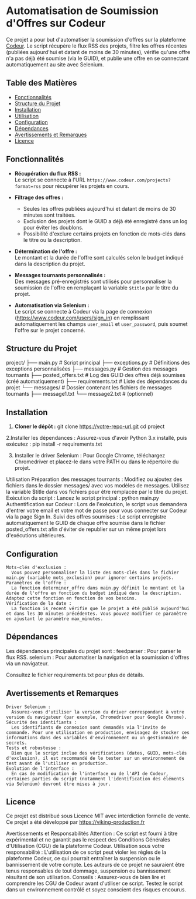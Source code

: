 # Automatisation de Soumission d'Offres sur Codeur

Ce projet a pour but d'automatiser la soumission d'offres sur la plateforme [Codeur](https://www.codeur.com/). Le script récupère le flux RSS des projets, filtre les offres récentes (publiées aujourd'hui et datant de moins de 30 minutes), vérifie qu'une offre n'a pas déjà été soumise (via le GUID), et publie une offre en se connectant automatiquement au site avec Selenium.

## Table des Matières

- [Fonctionnalités](#fonctionnalités)
- [Structure du Projet](#structure-du-projet)
- [Installation](#installation)
- [Utilisation](#utilisation)
- [Configuration](#configuration)
- [Dépendances](#dépendances)
- [Avertissements et Remarques](#avertissements-et-remarques)
- [Licence](#licence)

## Fonctionnalités

- **Récupération du flux RSS :**  
  Le script se connecte à l'URL `https://www.codeur.com/projects?format=rss` pour récupérer les projets en cours.

- **Filtrage des offres :**  
  - Seules les offres publiées aujourd'hui et datant de moins de 30 minutes sont traitées.
  - Exclusion des projets dont le GUID a déjà été enregistré dans un log pour éviter les doublons.
  - Possibilité d'exclure certains projets en fonction de mots-clés dans le titre ou la description.

- **Détermination de l'offre :**  
  Le montant et la durée de l'offre sont calculés selon le budget indiqué dans la description du projet.

- **Messages tournants personnalisés :**  
  Des messages pré-enregistrés sont utilisés pour personnaliser la soumission de l'offre en remplaçant la variable `$title` par le titre du projet.

- **Automatisation via Selenium :**  
  Le script se connecte à Codeur via la page de connexion (https://www.codeur.com/users/sign_in) en remplissant automatiquement les champs `user_email` et `user_password`, puis soumet l'offre sur le projet concerné.

## Structure du Projet
project/
├── main.py                  # Script principal
├── exceptions.py            # Définitions des exceptions personnalisées
├── messages.py              # Gestion des messages tournants
├── posted_offers.txt        # Log des GUID des offres déjà soumises (créé automatiquement)
├── requirements.txt         # Liste des dépendances du projet
└── messages/                # Dossier contenant les fichiers de messages tournants
    ├── message1.txt
    └── message2.txt         # (optionnel)



## Installation

1. **Cloner le dépôt :**
   git clone https://votre-repo-url.git
   cd project

2.Installer les dépendances :
    Assurez-vous d'avoir Python 3.x installé, puis exécutez :
    pip install -r requirements.txt

  3. Installer le driver Selenium :
     Pour Google Chrome, téléchargez Chromedriver et placez-le dans votre PATH ou dans le répertoire du projet.

Utilisation
    Préparation des messages tournants :
        Modifiez ou ajoutez des fichiers dans le dossier messages/ avec vos modèles de messages. Utilisez la variable $title dans vos fichiers pour être remplacée par le titre du projet.
    Exécution du script :
      Lancez le script principal :
        python main.py
      Authentification sur Codeur :
          Lors de l'exécution, le script vous demandera d'entrer votre email et votre mot de passe pour vous connecter sur Codeur via la page Sign In.
      Suivi des offres soumises :
          Le script enregistre automatiquement le GUID de chaque offre soumise dans le fichier posted_offers.txt afin d'éviter de republier sur un même projet lors d'exécutions ultérieures.

## Configuration

    Mots-clés d'exclusion :
      Vous pouvez personnaliser la liste des mots-clés dans le fichier main.py (variable mots_exclusion) pour ignorer certains projets.
    Paramètres de l'offre :
      La fonction determiner_offre dans main.py définit le montant et la durée de l'offre en fonction du budget indiqué dans la description. Adaptez cette fonction en fonction de vos besoins.
    Vérification de la date :
      La fonction is_recent vérifie que le projet a été publié aujourd'hui et dans les 30 minutes précédentes. Vous pouvez modifier ce paramètre en ajustant le paramètre max_minutes.

## Dépendances

Les dépendances principales du projet sont :
    feedparser : Pour parser le flux RSS.
    selenium : Pour automatiser la navigation et la soumission d'offres via un navigateur.

Consultez le fichier requirements.txt pour plus de détails.

## Avertissements et Remarques

    Driver Selenium :
      Assurez-vous d'utiliser la version du driver correspondant à votre version du navigateur (par exemple, Chromedriver pour Google Chrome).
    Sécurité des identifiants :
      Les identifiants de connexion sont demandés via l'invite de commande. Pour une utilisation en production, envisagez de stocker ces informations dans des variables d'environnement ou un gestionnaire de secrets.
    Tests et robustesse :
      Bien que le script inclue des vérifications (dates, GUID, mots-clés d'exclusion), il est recommandé de le tester sur un environnement de test avant de l'utiliser en production.
    Évolution de l'interface :
      En cas de modification de l'interface ou de l'API de Codeur, certaines parties du script (notamment l'identification des éléments via Selenium) devront être mises à jour.

##  Licence

Ce projet est distribué sous Licence MIT avec interdiction formelle de vente.
Ce projet a été développé par https://viking-production.fr

Avertissements et Responsabilités
    Attention :
        Ce script est fourni à titre expérimental et ne garantit pas le respect des Conditions Générales d'Utilisation (CGU) de la plateforme Codeur.
    Utilisation sous votre responsabilité :
        L'utilisation de ce script peut violer les règles de la plateforme Codeur, ce qui pourrait entraîner la suspension ou le bannissement de votre compte.
        Les auteurs de ce projet ne sauraient être tenus responsables de tout dommage, suspension ou bannissement résultant de son utilisation.
    Conseils :
        Assurez-vous de bien lire et comprendre les CGU de Codeur avant d'utiliser ce script.
        Testez le script dans un environnement contrôlé et soyez conscient des risques encourus.

